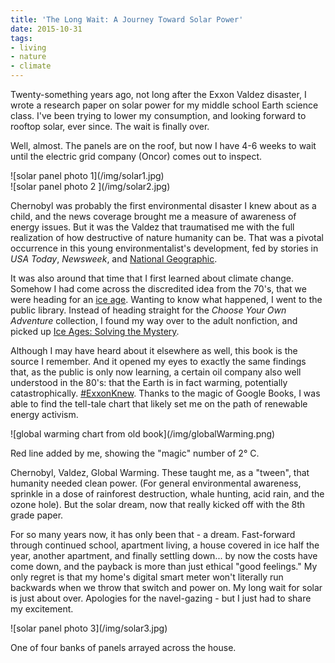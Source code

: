 ```yaml
---
title: 'The Long Wait: A Journey Toward Solar Power'
date: 2015-10-31
tags:
- living
- nature
- climate
---
```


Twenty-something years ago, not long after the Exxon Valdez disaster, I wrote a
research paper on solar power for my middle school Earth science class. I've
been trying to lower my consumption, and looking forward to rooftop solar, ever
since. The wait is finally over.

Well, almost. The panels are on the roof, but now I have 4-6 weeks to wait until
the electric grid company (Oncor) comes out to inspect.

<div class="image">
![solar panel photo 1](/img/solar1.jpg)
</div>

<!-- truncate -->

<div class="image">
![solar panel photo 2 ](/img/solar2.jpg)
</div>

Chernobyl was probably the first environmental disaster I knew about as a child,
and the news coverage brought me a measure of awareness of energy issues. But it
was the Valdez that traumatised me with the full realization of how destructive
of nature humanity can be. That was a pivotal occurrence in this young
environmentalist's development, fed by stories in _USA Today_, _Newsweek_, and
[National
Geographic](http://ngm.nationalgeographic.com/1990/01/alaska-oil-spill/hodgson-text).

It was also around that time that I first learned about climate change. Somehow
I had come across the discredited idea from the 70's, that we were heading for
an [ice age](http://www.skepticalscience.com/ice-age-predictions-in-1970s.htm).
Wanting to know what happened, I went to the public library. Instead of heading
straight for the _Choose Your Own Adventure_ collection, I found my way over to
the adult nonfiction, and picked up [Ice Ages: Solving the
Mystery](https://books.google.com/books/about/Ice_Ages.html?id=GIxRp9fRDGwC&printsec=frontcover&source=kp_read_button#v=onepage&q&f=false).

Although I may have heard about it elsewhere as well, this book is the source I
remember. And it opened my eyes to exactly the same findings that, as the public
is only now learning, a certain oil company also well understood in the 80's:
that the Earth is in fact warming, potentially catastrophically.
[#ExxonKnew](https://twitter.com/hashtag/exxonknew?src=hash). Thanks to the
magic of Google Books, I was able to find the tell-tale chart that likely set me
on the path of renewable energy activism.

<div class="image">
![global warming chart from old book](/img/globalWarming.png)

Red line added by me, showing the "magic" number of 2&deg; C.
</div>

Chernobyl, Valdez, Global Warming. These taught me, as a "tween", that humanity
needed clean power. (For general environmental awareness, sprinkle in a dose of
rainforest destruction, whale hunting, acid rain, and the ozone hole). But the
solar dream, now that really kicked off with the 8th grade paper.

For so many years now, it has only been that - a dream. Fast-forward through
continued school, apartment living, a house covered in ice half the year,
another apartment, and finally settling down... by now the costs have come down,
and the payback is more than just ethical "good feelings." My only regret is
that my home's digital smart meter won't literally run backwards when we throw
that switch and power on. My long wait for solar is just about over. Apologies
for the navel-gazing - but I just had to share my excitement.

<div class="image">
![solar panel photo 3](/img/solar3.jpg)

One of four banks of panels arrayed across the house.
</div>

